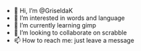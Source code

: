 - 👋 Hi, I’m @GriseldaK
- 👀 I’m interested in words and language
- 🌱 I’m currently learning gimp
- 💞️ I’m looking to collaborate on scrabble
- 📫 How to reach me: just leave a message

<!---
GriseldaK/GriseldaK is a ✨ special ✨ repository because its `README.md` (this file) appears on your GitHub profile.
You can click the Preview link to take a look at your changes.
--->
